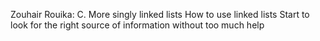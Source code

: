 Zouhair Rouika: C. More singly linked lists
How to use linked lists
Start to look for the right source of information without too much help
